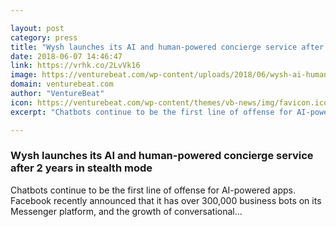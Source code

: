 ```yaml
---

layout: post
category: press
title: "Wysh launches its AI and human-powered concierge service after 2 years in stealth mode"
date: 2018-06-07 14:46:47
link: https://vrhk.co/2LvVk16
image: https://venturebeat.com/wp-content/uploads/2018/06/wysh-ai-human-concierge.jpg?fit=1280%2C853&strip=all
domain: venturebeat.com
author: "VentureBeat"
icon: https://venturebeat.com/wp-content/themes/vb-news/img/favicon.ico
excerpt: "Chatbots continue to be the first line of offense for AI-powered apps. Facebook recently announced that it has over 300,000 business bots on its Messenger platform, and the growth of conversational…"

---
```


### Wysh launches its AI and human-powered concierge service after 2 years in stealth mode

Chatbots continue to be the first line of offense for AI-powered apps. Facebook recently announced that it has over 300,000 business bots on its Messenger platform, and the growth of conversational…